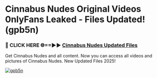 # Cinnabus Nudes Original Videos 0nlyFans Leaked - Files Updated! (gpb5n)

<h3>🔴 CLICK HERE 🌐==►► <a href="https://tinyurl.com/4mcuefdz" rel="nofollow">Cinnabus Nudes Updated Files</a></h3>

Get Cinnabus Nudes and all content. Now you can access all videos and pictures of Cinnabus Nudes. New Updated Files 2025!

[![gpb5n](https://i.imgur.com/StAQSOY.gif)](https://tinyurl.com/4mcuefdz)
